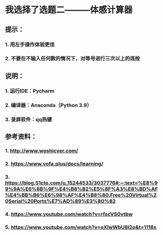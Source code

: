 # 我选择了选题二———体感计算器
## 提示：
### 1. 用左手操作体验更佳
### 2. 不要在不输入任何数的情况下，对等号进行三次以上的连按
## 说明：
### 1. 运行IDE：Pycharm
### 2. 编译器：Anaconda（Python 3.9）
### 3. 录屏软件：qq热键
## 参考资料：
### 1. http://www.woshicver.com/
### 2. https://www.vofa.plus/docs/learning/
### 3. https://blog.51cto.com/u_15244533/3037776#:~:text=%E8%99%9A%E6%8B%9F%E4%B8%B2%E5%8F%A3%E8%BD%AF%E4%BB%B6%E6%98%AF%E4%B8%80,Free%20Virtual%20Serial%20Ports%E7%AD%89%E3%80%82
### 4. https://www.youtube.com/watch?v=rfscVS0vtbw
### 5. https://www.youtube.com/watch?v=oXlwWbU8l2o&t=1118s
